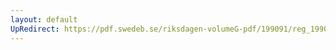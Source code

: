 ```yaml
---
layout: default
UpRedirect: https://pdf.swedeb.se/riksdagen-volumeG-pdf/199091/reg_199091/reg_199091_0214.pdf
---
```

